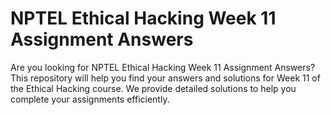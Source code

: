 # NPTEL Ethical Hacking Week 11 Assignment Answers

Are you looking for NPTEL Ethical Hacking Week 11 Assignment Answers? This repository will help you find your answers and solutions for Week 11 of the Ethical Hacking course. We provide detailed solutions to help you complete your assignments efficiently.